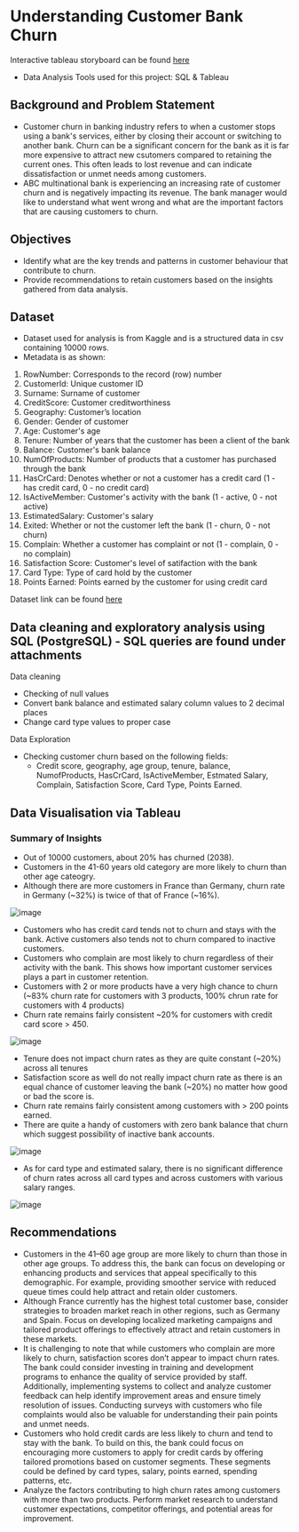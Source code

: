 # Understanding Customer Bank Churn
Interactive tableau storyboard can be found [here](https://public.tableau.com/app/profile/si.yang.neo/viz/BankCustomerChurnAnalysis_17305551284230/BankCustomerChurnStoryboard?publish=yes)
- Data Analysis Tools used for this project: SQL & Tableau

## Background and Problem Statement
- Customer churn in banking industry refers to when a customer stops using a bank's services, either by closing their account or switching to another bank. Churn can be a significant concern for the bank as it is far more expensive to attract new csutomers compared to retaining the current ones. This often leads to lost revenue and can indicate dissatisfaction or unmet needs among customers.
- ABC multinational bank is experiencing an increasing rate of customer churn and is negatively impacting its revenue. The bank manager would like to understand what went wrong and what are the important factors that are causing customers to churn.

## Objectives
- Identify what are the key trends and patterns in customer behaviour that contribute to churn.
- Provide recommendations to retain customers based on the insights gathered from data analysis.

## Dataset
- Dataset used for analysis is from Kaggle and is a structured data in csv containing 10000 rows.
- Metadata is as shown:
1) RowNumber: Corresponds to the record (row) number
2) CustomerId: Unique customer ID
3) Surname: Surname of customer
4) CreditScore: Customer creditworthiness
5) Geography: Customer’s location
6) Gender: Gender of customer
7) Age: Customer's age
8) Tenure: Number of years that the customer has been a client of the bank
9) Balance: Customer's bank balance
10) NumOfProducts: Number of products that a customer has purchased through the bank
11) HasCrCard: Denotes whether or not a customer has a credit card (1 - has credit card, 0 - no credit card)
12) IsActiveMember: Customer's activity with the bank (1 - active, 0 - not active)
13) EstimatedSalary: Customer's salary
14) Exited: Whether or not the customer left the bank (1 - churn, 0 - not churn)
15) Complain: Whether a customer has complaint or not (1 - complain, 0 - no complain)
16) Satisfaction Score: Customer's level of satifaction with the bank
17) Card Type: Type of card hold by the customer
18) Points Earned: Points earned by the customer for using credit card

Dataset link can be found [here](https://www.kaggle.com/datasets/radheshyamkollipara/bank-customer-churn)

## Data cleaning and exploratory analysis using SQL (PostgreSQL) - SQL queries are found under attachments
Data cleaning
- Checking of null values
- Convert bank balance and estimated salary column values to 2 decimal places
- Change card type values to proper case

Data Exploration
- Checking customer churn based on the following fields:
  - Credit score, geography, age group, tenure, balance, NumofProducts, HasCrCard, IsActiveMember, Estmated Salary, Complain, Satisfaction Score, Card Type, Points Earned.

## Data Visualisation via Tableau
### Summary of Insights
- Out of 10000 customers, about 20% has churned (2038).
- Customers in the 41-60 years old category are more likely to churn than other age cateogry.
- Although there are more customers in France than Germany, churn rate in Germany (~32%) is twice of that of France (~16%).

![image](https://github.com/user-attachments/assets/b30898b0-18cb-44ca-8643-a160ce4b00fa)

- Customers who has credit card tends not to churn and stays with the bank. Active customers also tends not to churn compared to inactive customers.
- Customers who complain are most likely to churn regardless of their activity with the bank. This shows how important customer services plays a part in customer retention.
- Customers with 2 or more products have a very high chance to churn (~83% churn rate for customers with 3 products, 100% chrun rate for customers with 4 products)
- Churn rate remains fairly consistent ~20% for customers with credit card score > 450.

![image](https://github.com/user-attachments/assets/3d754ff8-ddcb-454b-9a12-23a6e978dab3)

- Tenure does not impact churn rates as they are quite constant (~20%) across all tenures
- Satisfaction score as well do not really impact churn rate as there is an equal chance of customer leaving the bank (~20%) no matter how good or bad the score is.
- Churn rate remains fairly consistent among customers with > 200 points earned.
- There are quite a handy of customers with zero bank balance that churn which suggest possibility of inactive bank accounts.

![image](https://github.com/user-attachments/assets/10abf566-9660-41ce-85d8-c27b73b0273a)

- As for card type and estimated salary, there is no significant difference of churn rates across all card types and across customers with various salary ranges.

![image](https://github.com/user-attachments/assets/0dcff598-fe0a-46c9-a221-4706d3117097)

## Recommendations
- Customers in the 41–60 age group are more likely to churn than those in other age groups. To address this, the bank can focus on developing or enhancing products and services that appeal specifically to this demographic. For example, providing smoother service with reduced queue times could help attract and retain older customers.
- Although France currently has the highest total customer base, consider strategies to broaden market reach in other regions, such as Germany and Spain. Focus on developing localized marketing campaigns and tailored product offerings to effectively attract and retain customers in these markets.
- It is challenging to note that while customers who complain are more likely to churn, satisfaction scores don’t appear to impact churn rates. The bank could consider investing in training and development programs to enhance the quality of service provided by staff. Additionally, implementing systems to collect and analyze customer feedback can help identify improvement areas and ensure timely resolution of issues. Conducting surveys with customers who file complaints would also be valuable for understanding their pain points and unmet needs.
- Customers who hold credit cards are less likely to churn and tend to stay with the bank. To build on this, the bank could focus on encouraging more customers to apply for credit cards by offering tailored promotions based on customer segments. These segments could be defined by card types, salary, points earned, spending patterns, etc.
- Analyze the factors contributing to high churn rates among customers with more than two products. Perform market research to understand customer expectations, competitor offerings, and potential areas for improvement.


  










